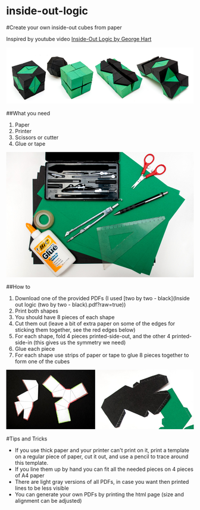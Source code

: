 inside-out-logic
================

#Create your own inside-out cubes from paper  

Inspired by youtube video [Inside-Out Logic by George Hart](http://www.youtube.com/watch?v=dmzxWXEbSRE)

![Results](/img/result_combined.jpg)

##What you need
1. Paper  
2. Printer  
3. Scissors or cutter
4. Glue or tape

![What you need](/img/DSC_2467.jpg)

##How to
1. Download one of the provided PDFs (I used [two by two - black](Inside out logic (two by two - black\).pdf?raw=true))  
2. Print both shapes  
3. You should have 8 pieces of each shape  
4. Cut them out (leave a bit of extra paper on some of the edges for sticking them together, see the red edges below)  
5. For each shape, fold 4 pieces printed-side-out, and the other 4 printed-side-in (this gives us the symmetry we need)  
6. Glue each piece  
7. For each shape use strips of paper or tape to glue 8 pieces together to form one of the cubes  

![Templates with colored edges](/img/edges_combined.jpg)

#Tips and Tricks
* If you use thick paper and your printer can't print on it, print a template on a regular piece of paper, cut it out, and use a pencil to trace around this template.
* If you line them up by hand you can fit all the needed pieces on 4 pieces of A4 paper
* There are light gray versions of all PDFs, in case you want then printed lines to be less visible
* You can generate your own PDFs by printing the html page (size and alignment can be adjusted)


